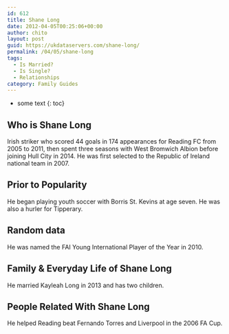 ```yaml
---
id: 612
title: Shane Long
date: 2012-04-05T00:25:06+00:00
author: chito
layout: post
guid: https://ukdataservers.com/shane-long/
permalink: /04/05/shane-long
tags:
  - Is Married?
  - Is Single?
  - Relationships
category: Family Guides
---
```


* some text
{: toc}
          
          
## Who is  Shane Long
                  
                  
                  
Irish striker who scored 44 goals in 174 appearances for Reading FC from 2005 to 2011, then spent three seasons with West Bromwich Albion before joining Hull City in 2014. He was first selected to the Republic of Ireland national team in 2007.
                  
                
                
                
## Prior to Popularity 
                  
                  
                  
He began playing youth soccer with Borris St. Kevins at age seven. He was also a hurler for Tipperary.
                  
                
                
                
## Random data 
                  
                  
                  
He was named the FAI Young International Player of the Year in 2010.
                  
                
                
                
## Family & Everyday Life of Shane Long
                  
                  
                  
He married Kayleah Long in 2013 and has two children.
                  
                
                
                
## People Related With  Shane Long
                  
                  
                  
He helped Reading beat Fernando Torres and Liverpool in the 2006 FA Cup.
                  
                
              
            
          
          
          
    
    
  
